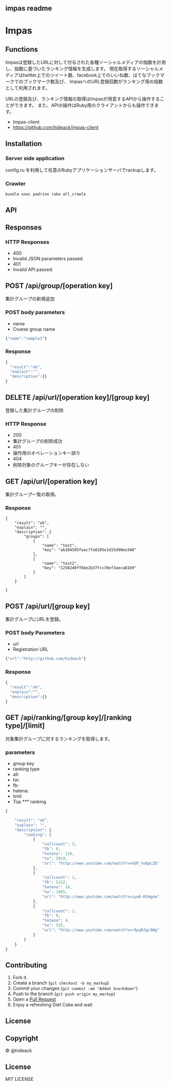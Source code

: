 impas readme
-----

Impas
=====

Functions
----------
Impasは登録したURLに対して付与された各種ソーシャルメディアの指数を計測し、指数に基づいたランキング情報を生成します。
現在取得するソーシャルメディアはtwitter上でのツイート数、facebook上でのいいね数、はてなブックマークでのブックマーク数及び、
ImpasへのURL登録回数がランキング用の指数として利用されます。


URLの登録及び、ランキング情報の取得はImpasが用意するAPIから操作することができます。
また、APIの操作はRuby用のクライアントからも操作できます。

- Impas-client
 - https://github.com/hideack/impas-client

Installation
-----------

### Server side application
config.ru を利用して任意のRubyアプリケーションサーバでrackupします。

### Crawler

```
bundle exec padrino rake all_crawle
```

API
-----
## Responses
### HTTP Responses
- 400
 - Invalid JSON parameters passed.
- 401
 - Invalid API passed.


## POST /api/group/[operation key]
集計グループの新規追加

### POST body parameters
- name
 - Cruese group name

```javascript
{"name":"sample3"}
```

### Response

```javascript
{
  "result":"ok",
  "explain":"",
  "description":{}
}
```

## DELETE /api/url/[operation key]/[group key]
登録した集計グループの削除

### HTTP Response
- 200
 - 集計グループの削除成功
- 401
 - 操作用のオペレーションキー誤り
- 404
 - 削除対象のグループキーが存在しない


## GET /api/url/[operation key]
集計グループ一覧の取得。

### Response

```
{
    "result": "ok",
    "explain": "",
    "description": {
        "groups": [
            {
                "name": "test",
                "key": "ab284585faac7fa8205e1d15d90ee348"
            },
            {
                "name": "test2",
                "key": "1258240ff6be2b37fcc39ef3aeca81b9"
            }
        ]
    }

}
```

## POST /api/url/[group key]
集計グループにURLを登録。

### POST body Parameters
- url
 - Registration URL

```javascript
{"url":"http://github.com/hideack"}
```

### Response

```javascript
{
  "result":"ok",
  "explain":"",
  "description":{}
}
```

## GET /api/ranking/[group key]/[ranking type]/[limit]
対象集計グループに対するランキングを取得します。


### parameters
- group key
- ranking type
 - all:
 - tw:
 - fb:
 - hatena:
- limit
 - Top *** ranking

```javascript
{

    "result": "ok",
    "explain": "",
    "description": {
        "ranking": [
            {
                "callcount": 3,
                "fb": 0,
                "hatena": 110,
                "tw": 5019,
                "url": "http://www.youtube.com/watch?v=UGP_hoQpLZQ"
            },
            {
                "callcount": 1,
                "fb": 5222,
                "hatena": 18,
                "tw": 1885,
                "url": "http://www.youtube.com/watch?v=iyw6-KVmgow"
            },
            {
                "callcount": 1,
                "fb": 0,
                "hatena": 4,
                "tw": 525,
                "url": "http://www.youtube.com/watch?v=r9pqRJgc5Wg"
            }
        ]
    }
}
```


Contributing
------------

1. Fork it.
2. Create a branch (`git checkout -b my_markup`)
3. Commit your changes (`git commit -am "Added Snarkdown"`)
4. Push to the branch (`git push origin my_markup`)
5. Open a [Pull Request][1]
6. Enjoy a refreshing Diet Coke and wait

License
-------

## Copyright
&copy; @hideack

## License
MIT LICENSE

[1]: http://github.com/hideack/impas/pulls


